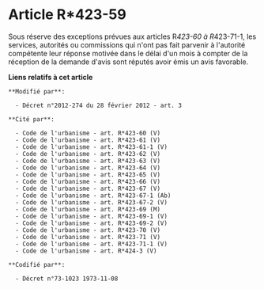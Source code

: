 # Article R*423-59

Sous réserve des exceptions prévues aux articles R*423-60 à R*423-71-1, les services, autorités ou commissions qui n'ont pas
fait parvenir à l'autorité compétente leur réponse motivée dans le délai d'un mois à compter de la réception de la demande
d'avis sont réputés avoir émis un avis favorable.

**Liens relatifs à cet article**

	**Modifié par**:

	  - Décret n°2012-274 du 28 février 2012 - art. 3

	**Cité par**:

	  - Code de l'urbanisme - art. R*423-60 (V)
	  - Code de l'urbanisme - art. R*423-61 (V)
	  - Code de l'urbanisme - art. R*423-61-1 (V)
	  - Code de l'urbanisme - art. R*423-62 (V)
	  - Code de l'urbanisme - art. R*423-63 (V)
	  - Code de l'urbanisme - art. R*423-64 (V)
	  - Code de l'urbanisme - art. R*423-65 (V)
	  - Code de l'urbanisme - art. R*423-66 (V)
	  - Code de l'urbanisme - art. R*423-67 (V)
	  - Code de l'urbanisme - art. R*423-67-1 (Ab)
	  - Code de l'urbanisme - art. R*423-67-2 (V)
	  - Code de l'urbanisme - art. R*423-69 (M)
	  - Code de l'urbanisme - art. R*423-69-1 (V)
	  - Code de l'urbanisme - art. R*423-69-2 (V)
	  - Code de l'urbanisme - art. R*423-70 (V)
	  - Code de l'urbanisme - art. R*423-71 (V)
	  - Code de l'urbanisme - art. R*423-71-1 (V)
	  - Code de l'urbanisme - art. R*424-3 (V)

	**Codifié par**:

	  - Décret n°73-1023 1973-11-08
